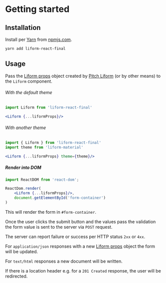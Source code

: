 # Getting started

## Installation

Install per [Yarn](https://yarnpkg.com/) from [npmjs.com](https://www.npmjs.com/package/liform-react-final).
```
yarn add liform-react-final
```

## Usage

Pass the [Liform props](/liform-props) object created by [Pitch Liform](https://github.com/ph-fritsche/liform) (or by other means) to the `Liform` component.

###### With the default theme

```jsx
import Liform from 'liform-react-final'

<Liform {...liformProps}/>
```

###### With another theme

```jsx
import { Liform } from 'liform-react-final'
import theme from 'liform-material'

<Liform {...liformProps} theme={theme}/>
```

##### Render into DOM

```jsx
import ReactDOM from 'react-dom';

ReactDom.render(
    <Liform {...liformProps}/>,
    document.getElementById('form-container')
)
```

This will render the form in `#form-container`.

Once the user clicks the submit button and the values pass the validation the form value is sent to the server via `POST` request.

The server can report failure or success per HTTP status `2xx` or `4xx`.

For `application/json` responses with a new [Liform props](/liform-props) object the form will be updated.

For `text/html` responses a new document will be written.

If there is a location header e.g. for a `201 Created` response, the user will be redirected.
